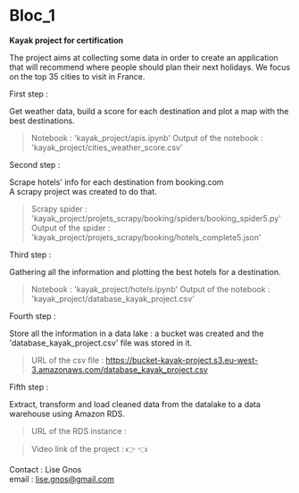 # Bloc_1
**Kayak project for certification**

The project aims at collecting some data in order to create an application that will recommend where people should plan their next holidays.
We focus on the top 35 cities to visit in France.

First step :  

Get weather data, build a score for each destination and plot a map with the best destinations.  

> Notebook : 'kayak_project/apis.ipynb'
> Output of the notebook : 'kayak_project/cities_weather_score.csv'

Second step :  

Scrape hotels' info for each destination from booking.com  
A scrapy project was created to do that.

> Scrapy spider : 'kayak_project/projets_scrapy/booking/spiders/booking_spider5.py'
> Output of the spider : 'kayak_project/projets_scrapy/booking/hotels_complete5.json'

Third step :  

Gathering all the information and plotting the best hotels for a destination.  

> Notebook : 'kayak_project/hotels.ipynb'
> Output of the notebook : 'kayak_project/database_kayak_project.csv'

Fourth step :

Store all the information in a data lake : a bucket was created and the 'database_kayak_project.csv' file was stored in it.

> URL of the csv file : https://bucket-kayak-project.s3.eu-west-3.amazonaws.com/database_kayak_project.csv

Fifth step :  

Extract, transform and load cleaned data from the datalake to a data warehouse using Amazon RDS.  

> URL of the RDS instance : 


> Video link of the project : 👉  👈

Contact : Lise Gnos  
email : lise.gnos@gmail.com

